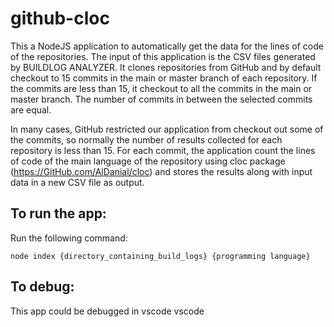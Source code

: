 # github-cloc
This a NodeJS application to automatically get the data for the lines
of code of the repositories. The input of this application is the CSV files generated by
BUILDLOG ANALYZER. It clones repositories from GitHub and by default checkout to 15
commits in the main or master branch of each repository. If the commits are less than 15,
it checkout to all the commits in the main or master branch. The number of commits in
between the selected commits are equal. 

In many cases, GitHub restricted our application
from checkout out some of the commits, so normally the number of results collected for each
repository is less than 15. For each commit, the application count the lines of code of the
main language of the repository using cloc package (https://GitHub.com/AlDanial/cloc) and
stores the results along with input data in a new CSV file as output. 

## To run the app:
Run the following command:
```
node index {directory_containing_build_logs} {programming language}
```

## To debug:
This app could be debugged in vscode vscode
